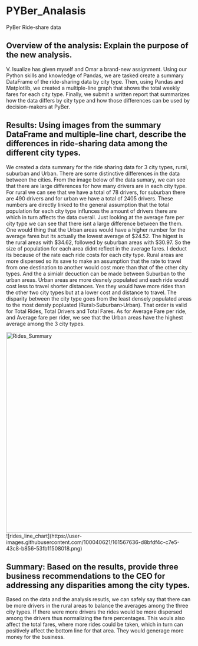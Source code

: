 # PYBer_Analasis
PyBer Ride-share data 
## Overview of the analysis: Explain the purpose of the new analysis.
V. Isualize has given myself and Omar a brand-new assignment. Using our Python skills and knowledge of Pandas, we are tasked create a summary DataFrame of the ride-sharing data by city type. Then, using Pandas and Matplotlib, we created a multiple-line graph that shows the total weekly fares for each city type. Finally, we submit a written report that summarizes how the data differs by city type and how those differences can be used by decision-makers at PyBer.

## Results: Using images from the summary DataFrame and multiple-line chart, describe the differences in ride-sharing data among the different city types.
We created a data summary for the ride sharing data for 3 city types, rural, suburban and Urban. There are some distinctive differences in the data between the cities. From the image below of the data sumary, we can see that there are large differences for how many drivers are in each city type. For rural we can see that we have a total of 78 drivers, for suburban there are 490 drivers and for urban we have a total of 2405 drivers. These numbers are directly linked to the general assumption that the total population for each city type influnces the amount of drivers there are which in turn affects the data overall. 
  Just looking at the average fare per city type we can see that there isnt a large difference between the them. One would thing that the Urban areas would have a higher number for the average fares but its actually the lowest average of $24.52. The higest is the rural areas with $34.62, followed by suburban areas with $30.97. So the size of population for each area didnt reflect in the average fares. I deduct its because of the rate each ride costs for each city type. Rural areas are more dispersed so its save to make an assumption that the rate to travel from one destination to another would cost more than that of the other city types. And the a simialr decuction can be made between Suburban to the urban areas. Urban areas are more desnely populated and each ride would cost less to travel shorter distances. Yes they would have more rides than the other two city types but at a lower cost and distance to travel. The disparity between the city type goes from the least densely populated areas to the most densly popluated (Rural>Suburban>Urban). That order is valid for Total Rides, Total Drivers and Total Fares. As for Average Fare per ride, and Average fare per rider, we see that the Urban areas have the highest average among the 3 city types.

<img width="545" alt="Rides_Summary" src="https://user-images.githubusercontent.com/100040621/161566876-66ca4230-9ffe-46b6-88ee-ef7222630a77.png">
![rides_line_chart](https://user-images.githubusercontent.com/100040621/161567636-d8bfdf4c-c7e5-43c8-b856-53fb11508018.png)


## Summary: Based on the results, provide three business recommendations to the CEO for addressing any disparities among the city types.
Based on the data and the analysis resutls, we can safely say that there can be more drivers in the rural areas to balance the averages among the three city types. If there were more drivers the rides would be more dispersed among the drivers thus normalizing the fare percentages. This wouls also affect the total fares, where more rides could be taken, which in turn can positively affect the bottom line for that area. They would generage more money for the business.
